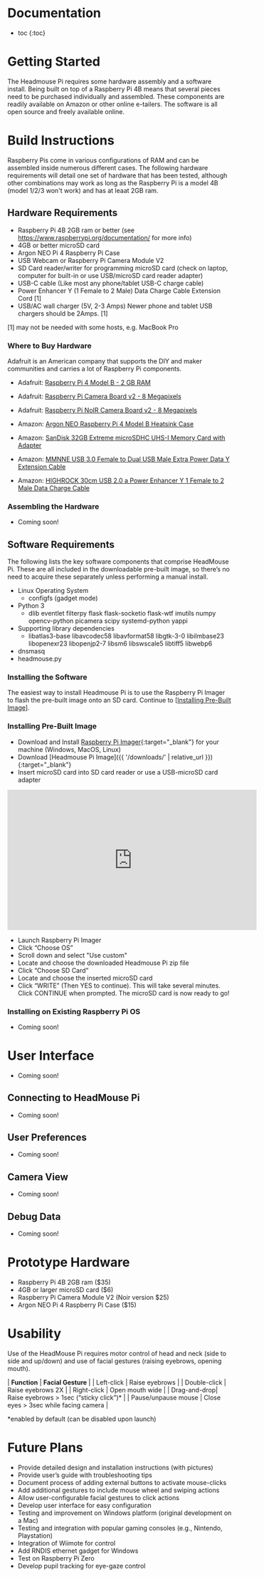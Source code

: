﻿---
layout: page
permalink: /docs/
---
# Documentation
* toc
{:toc}


# Getting Started
The Headmouse Pi requires some hardware assembly and a software install.  Being built on top of a
Raspberry Pi 4B means that several pieces need to be purchased individually and assembled.  These
components are readily available on Amazon or other online e-tailers.  The software is all open 
source and freely available online.

# Build Instructions
Raspberry Pis come in various configurations of RAM and can be assembled inside numerous different 
cases.  The following hardware requirements will detail one set of hardware that has been tested, 
although other combinations may work as long as the Raspberry Pi is a model 4B (model 1/2/3 won't
work) and has at leaat 2GB ram.

## Hardware Requirements
* Raspberry Pi 4B 2GB ram or better (see https://www.raspberrypi.org/documentation/ for more info)
* 4GB or better microSD card
* Argon NEO Pi 4 Raspberry Pi Case
* USB Webcam or Raspberry Pi Camera Module V2
* SD Card reader/writer for programming microSD card (check on laptop, computer for built-in or
  use USB/microSD card reader adapter)
* USB-C cable (Like most any phone/tablet USB-C charge cable)
* Power Enhancer Y (1 Female to 2 Male) Data Charge Cable Extension Cord [1]
* USB/AC wall charger (5V, 2-3 Amps) Newer phone and tablet USB chargers should be 2Amps. [1]

[1] may not be needed with some hosts, e.g. MacBook Pro


### Where to Buy Hardware
Adafruit is an American company that supports the DIY and maker communities and carries a lot of
Raspberry Pi components.

  * Adafruit: [Raspberry Pi 4 Model B - 2 GB RAM](https://www.adafruit.com/product/4292)
  * Adafruit: [Raspberry Pi Camera Board v2 - 8 Megapixels](https://www.adafruit.com/product/3099)
  * Adafruit: [Raspberry Pi NoIR Camera Board v2 - 8 Megapixels](https://www.adafruit.com/product/3100)

  * Amazon: [Argon NEO Raspberry Pi 4 Model B Heatsink Case](https://www.amazon.com/Argon-Raspberry-Heatsink-Supports-Accessible/dp/B07WMG27T7/ref=sr_1_1)
  * Amazon: [SanDisk 32GB Extreme microSDHC UHS-I Memory Card with Adapter](https://www.amazon.com/SanDisk-Extreme-microSDHC-UHS-3-SDSQXAF-032G-GN6MA/dp/B06XWMQ81P/ref=sr_1_1)
  
  * Amazon: [MMNNE USB 3.0 Female to Dual USB Male Extra Power Data Y Extension Cable](https://www.amazon.com/MMNNE-Female-Extra-Extension-Mobile/dp/B06XPL75R9/ref=sr_1_1)
  * Amazon: [HIGHROCK 30cm USB 2.0 a Power Enhancer Y 1 Female to 2 Male Data Charge Cable](https://www.amazon.com/HIGHROCK-Enhancer-Female-Charge-Extension/dp/B00NIGO4NM/ref=sr_1_1)


### Assembling the Hardware 
* Coming soon!

## Software Requirements 
The following lists the key software components that comprise HeadMouse Pi. These are all included 
in the downloadable pre-built image, so there’s no need to acquire these separately unless
performing a manual install.

* Linux Operating System
  * configfs (gadget mode)
* Python 3
  * dlib eventlet filterpy flask flask-socketio flask-wtf imutils numpy opencv-python picamera
    scipy systemd-python yappi
* Supporting library dependencies
  * libatlas3-base libavcodec58 libavformat58 libgtk-3-0 libilmbase23 libopenexr23 libopenjp2-7 
    libsm6 libswscale5 libtiff5 libwebp6
* dnsmasq
* headmouse.py


### Installing the Software
The easiest way to install Headmouse Pi is to use the Raspberry Pi Imager to flash the pre-built
image onto an SD card. Continue to [[Installing Pre-Built Image](#installing-pre-built-image)].


### Installing Pre-Built Image
* Download and Install [Raspberry Pi Imager](https://www.raspberrypi.org/software/){:target="_blank"}
  for your machine (Windows, MacOS, Linux)
* Download [Headmouse Pi Image]({{ '/downloads/' | relative_url }}){:target="_blank"}
* Insert microSD card into SD card reader or use a USB-microSD card adapter

<iframe width="560" height="315" src="https://www.youtube.com/embed/dnUA0y-LO54" frameborder="0" 
allow="accelerometer; autoplay; clipboard-write; encrypted-media; gyroscope; picture-in-picture" 
allowfullscreen></iframe>

* Launch Raspberry Pi Imager
* Click “Choose OS”
* Scroll down and select "Use custom"
* Locate and choose the downloaded Headmouse Pi zip file
* Click “Choose SD Card”
* Locate and choose the inserted microSD card
* Click “WRITE” (Then YES to continue). This will take several minutes. Click CONTINUE when 
  prompted. The microSD card is now ready to go!


### Installing on Existing Raspberry Pi OS
* Coming soon!


# User Interface
* Coming soon!


## Connecting to HeadMouse Pi
* Coming soon!


## User Preferences 
* Coming soon!


## Camera View
* Coming soon!


## Debug Data
* Coming soon!


# Prototype Hardware 
* Raspberry Pi 4B 2GB ram ($35)
* 4GB or larger microSD card ($6)
* Raspberry Pi Camera Module V2 (Noir version $25)
* Argon NEO Pi 4 Raspberry Pi Case ($15)


# Usability
Use of the HeadMouse Pi requires motor control of head and neck (side to side and up/down) and use 
of facial gestures (raising eyebrows, opening mouth).  

| **Function** | **Facial Gesture** |
| Left-click   | Raise eyebrows |
| Double-click | Raise eyebrows 2X |
| Right-click  | Open mouth wide |
| Drag-and-drop| Raise eyebrows > 1sec (“sticky click”)* |
| Pause/unpause mouse | Close eyes > 3sec while facing camera |

*enabled by default (can be disabled upon launch)


# Future Plans

* Provide detailed design and installation instructions (with pictures)
* Provide user’s guide with troubleshooting tips
* Document process of adding external buttons to activate mouse-clicks
* Add additional gestures to include mouse wheel and swiping actions
* Allow user-configurable facial gestures to click actions
* Develop user interface for easy configuration
* Testing and improvement on Windows platform (original development on a Mac)
* Testing and integration with popular gaming consoles (e.g., Nintendo, Playstation)
* Integration of Wiimote for control
* Add RNDIS ethernet gadget for Windows
* Test on Raspberry Pi Zero
* Develop pupil tracking for eye-gaze control
